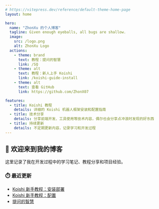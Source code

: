 ```yaml
---
# https://vitepress.dev/reference/default-theme-home-page
layout: home

hero:
  name: "ZhonXu 的个人博客"
  tagline: Given enough eyeballs, all bugs are shallow.
  image:
    src: /logo.png
    alt: ZhonXu Logo
  actions:
    - theme: brand
      text: 教程：提问的智慧
      link: /SQ
    - theme: alt
      text: 教程：新人上手 Koishi
      link: /koishi-guide-install
    - theme: alt
      text: 查看 GitHub
      link: https://github.com/ZhonX07

features:
  - title: Koishi 教程
    details: 详细的 Koishi 机器人框架安装和配置指南
  - title: 技术分享
    details: 分享前端开发、工具使用等技术内容，偶尔也会分享点冲浪时发现的好东西
  - title: 持续更新
    details: 不定期更新内容，记录学习和开发过程
---
```


## 👋 欢迎来到我的博客

这里记录了我在开发过程中的学习笔记、教程分享和项目经验。

### ⏱️ 最近更新

- [Koishi 新手教程：安装部署](/koishi-guide-install)
- [Koishi 新手教程：配置](/koishi-guide-config)
- [提问的智慧](/SQ)

<style>
:root {
  --vp-home-hero-name-color: transparent;
  --vp-home-hero-name-background: -webkit-linear-gradient(120deg, #bd34fe 30%, #41d1ff);
  --vp-home-hero-image-background-image: linear-gradient(-45deg, #bd34fe 50%, #47caff 50%);
  --vp-home-hero-image-filter: blur(44px);
}

@media (min-width: 640px) {
  :root {
    --vp-home-hero-image-filter: blur(56px);
  }
}

@media (min-width: 960px) {
  :root {
    --vp-home-hero-image-filter: blur(68px);
  }
}
</style>


